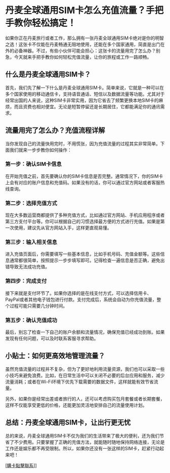 # 丹麦全球通用SIM卡怎么充值流量？手把手教你轻松搞定！

如果你正在丹麦旅行或者工作，那么拥有一张丹麦全球通用SIM卡绝对是你的明智之选！这张卡不仅能在丹麦畅通无阻地使用，还能在多个国家通用，简直是出门在外的必备神器。不过，有些小伙伴可能会担心：这张卡的流量用完了怎么办？别急，今天就来手把手教你如何轻松充值流量，让你的旅程或工作一路顺畅。

## 什么是丹麦全球通用SIM卡？

首先，我们先了解一下什么是丹麦全球通用SIM卡。简单来说，它就是一种可以在多个国家使用的移动通信卡，支持语音通话、短信以及数据流量等功能。尤其对于经常出国的人来说，这种SIM卡非常实用，因为它省去了频繁更换本地SIM卡的麻烦，而且资费也相对便宜。无论是短暂停留还是长期居住，它都能满足你的通讯需求。

## 流量用完了怎么办？充值流程详解

当你发现自己的流量快用完时，不用慌张，因为充值流量的过程其实非常简单。下面我们就来一步步教你如何操作：

### 第一步：确认SIM卡信息
在开始充值之前，首先要确认你的SIM卡信息是否完整。通常情况下，你的SIM卡上会有对应的账户信息和充值码。如果没有的话，你可以通过官方网站或者客服热线查询。

### 第二步：选择充值方式
现在大多数运营商都提供了多种充值方式，比如通过官方网站、手机应用程序或者第三方支付平台等。你可以根据自己的习惯选择最方便的方式进行充值。如果是第一次使用，建议先从官方网站入手，这样更直观易懂。

### 第三步：输入相关信息
进入充值页面后，你需要填写一些基本信息，比如手机号码、充值金额等。这些信息通常都很简单，按照提示一步步填写即可。记得检查一遍信息是否正确，避免出错导致无法成功充值。

### 第四步：完成支付
接下来就是支付环节了。如果你选择的是在线支付方式，可以选择信用卡、PayPal或者其他电子钱包进行付款。支付完成后，系统会自动为你充值流量，整个过程可能只需要几分钟时间。

### 第五步：确认充值成功
最后，别忘了检查一下自己的账户余额和流量情况，确保充值已经成功到账。如果发现有任何问题，可以及时联系客服寻求帮助。

## 小贴士：如何更高效地管理流量？

虽然充值流量的过程并不复杂，但为了更好地利用流量资源，我们也可以采取一些小技巧来避免浪费。比如，在日常生活中可以关闭不必要的后台应用和服务，减少流量消耗；或者在Wi-Fi环境下优先下载需要的数据文件，这样就能有效节省流量。

另外，如果你是经常出差或者旅行的人，还可以考虑购买包月套餐或者长期套餐，这样不仅能享受更低的价格，还能更加灵活地安排自己的流量使用计划。

## 总结：丹麦全球通用SIM卡，让出行更无忧

总的来说，丹麦全球通用SIM卡不仅为我们的生活带来了极大的便利，还为我们节省了不少费用。只要掌握了正确的充值方法，就能随时随地保持网络连接，无论是工作还是娱乐都不再受限制。所以，如果你还没有一张这样的SIM卡，赶紧行动起来吧！

[[購卡點擊聯系](https://t.me/s/esim1088)]]